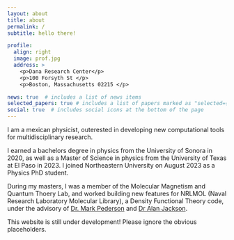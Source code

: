 ```yaml
---
layout: about
title: about
permalink: /
subtitle: hello there!

profile:
  align: right
  image: prof.jpg
  address: >
    <p>Dana Research Center</p>
    <p>100 Forsyth St </p>
    <p>Boston, Massachusetts 02215 </p>

news: true  # includes a list of news items
selected_papers: true # includes a list of papers marked as "selected={true}"
social: true  # includes social icons at the bottom of the page
---
```


I am a mexican physicist, outerested in developing new computational tools for multidisciplinary research. 

I earned a bachelors degree in physics from the University of Sonora in 2020, as well as a Master of Science in physics from the University of Texas at El Paso in 2023. I joined Northeastern University on August 2023 as a Physics PhD student.

During my masters, I was a member of the Molecular Magnetism and Quantum Thoery Lab, and worked building new features for NRLMOL (Naval Research Laboratory Molecular Library), a Density Functional Theory code, under the advisory of <a href='https://expertise.utep.edu/profiles/mrpederson'> Dr. Mark Pederson</a> and <a href='https://www.cmich.edu/people/KOBLAR-ALAN-JACKSON'>Dr Alan Jackson</a>.

This website is still under development! Please ignore the obvious placeholders.
